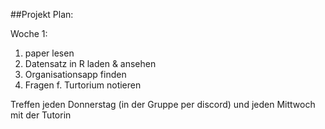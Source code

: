 ##Projekt Plan:

Woche 1:
1. paper lesen
2. Datensatz in R laden & ansehen
3. Organisationsapp finden
4. Fragen f. Turtorium notieren

Treffen jeden Donnerstag (in der Gruppe per discord) und jeden Mittwoch mit der Tutorin
